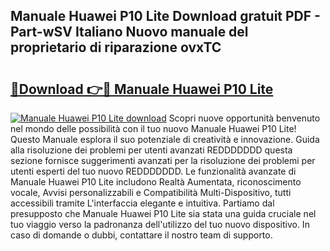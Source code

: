 ## Manuale Huawei P10 Lite Download gratuit PDF - Part-wSV Italiano Nuovo manuale del proprietario di riparazione ovxTC

# <h2><a href="http://dfggju.blite.top/?on=Manuale+Huawei+P10+Lite">🔗Download 👉🔴 Manuale Huawei P10 Lite</a></h2>

[![Manuale Huawei P10 Lite download](https://i.imgur.com/lujVjoI.png)](http://dfggju.blite.top/?on=Manuale+Huawei+P10+Lite)
Scopri nuove opportunità benvenuto nel mondo delle possibilità con il tuo nuovo Manuale Huawei P10 Lite! Questo Manuale esplora il suo potenziale di creatività e innovazione. Guida alla risoluzione dei problemi per utenti avanzati REDDDDDDD questa sezione fornisce suggerimenti avanzati per la risoluzione dei problemi per utenti esperti del tuo nuovo REDDDDDDD. Le funzionalità avanzate di Manuale Huawei P10 Lite includono Realtà Aumentata, riconoscimento vocale, Avvisi personalizzabili e Compatibilità Multi-Dispositivo, tutti accessibili tramite L'interfaccia elegante e intuitiva. Partiamo dal presupposto che Manuale Huawei P10 Lite sia stata una guida cruciale nel tuo viaggio verso la padronanza dell'utilizzo del tuo nuovo dispositivo. In caso di domande o dubbi, contattare il nostro team di supporto.
